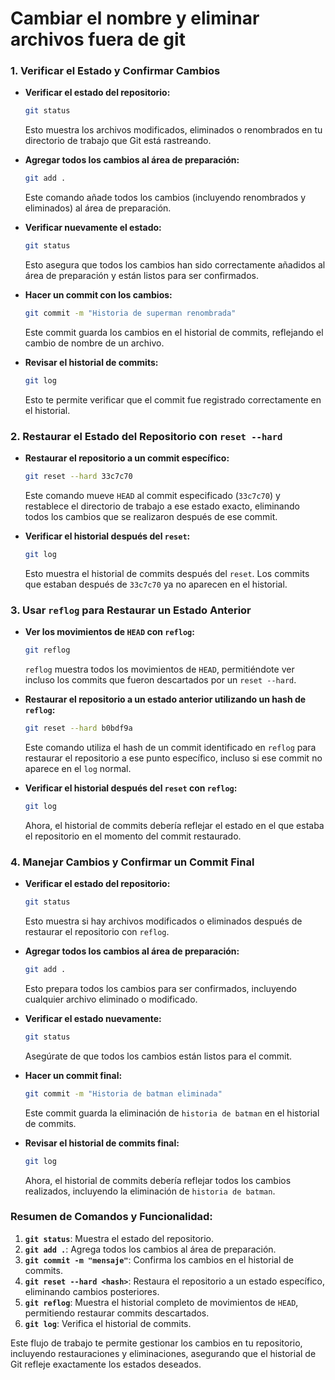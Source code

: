 # Cambiar el nombre y eliminar archivos fuera de git

### **1. Verificar el Estado y Confirmar Cambios**
- **Verificar el estado del repositorio:**
  ```bash
  git status
  ```
  Esto muestra los archivos modificados, eliminados o renombrados en tu directorio de trabajo que Git está rastreando.

- **Agregar todos los cambios al área de preparación:**
  ```bash
  git add .
  ```
  Este comando añade todos los cambios (incluyendo renombrados y eliminados) al área de preparación.

- **Verificar nuevamente el estado:**
  ```bash
  git status
  ```
  Esto asegura que todos los cambios han sido correctamente añadidos al área de preparación y están listos para ser confirmados.

- **Hacer un commit con los cambios:**
  ```bash
  git commit -m "Historia de superman renombrada"
  ```
  Este commit guarda los cambios en el historial de commits, reflejando el cambio de nombre de un archivo.

- **Revisar el historial de commits:**
  ```bash
  git log
  ```
  Esto te permite verificar que el commit fue registrado correctamente en el historial.

### **2. Restaurar el Estado del Repositorio con `reset --hard`**
- **Restaurar el repositorio a un commit específico:**
  ```bash
  git reset --hard 33c7c70
  ```
  Este comando mueve `HEAD` al commit especificado (`33c7c70`) y restablece el directorio de trabajo a ese estado exacto, eliminando todos los cambios que se realizaron después de ese commit.

- **Verificar el historial después del `reset`:**
  ```bash
  git log
  ```
  Esto muestra el historial de commits después del `reset`. Los commits que estaban después de `33c7c70` ya no aparecen en el historial.

### **3. Usar `reflog` para Restaurar un Estado Anterior**
- **Ver los movimientos de `HEAD` con `reflog`:**
  ```bash
  git reflog
  ```
  `reflog` muestra todos los movimientos de `HEAD`, permitiéndote ver incluso los commits que fueron descartados por un `reset --hard`.

- **Restaurar el repositorio a un estado anterior utilizando un hash de `reflog`:**
  ```bash
  git reset --hard b0bdf9a
  ```
  Este comando utiliza el hash de un commit identificado en `reflog` para restaurar el repositorio a ese punto específico, incluso si ese commit no aparece en el `log` normal.

- **Verificar el historial después del `reset` con `reflog`:**
  ```bash
  git log
  ```
  Ahora, el historial de commits debería reflejar el estado en el que estaba el repositorio en el momento del commit restaurado.

### **4. Manejar Cambios y Confirmar un Commit Final**
- **Verificar el estado del repositorio:**
  ```bash
  git status
  ```
  Esto muestra si hay archivos modificados o eliminados después de restaurar el repositorio con `reflog`.

- **Agregar todos los cambios al área de preparación:**
  ```bash
  git add .
  ```
  Esto prepara todos los cambios para ser confirmados, incluyendo cualquier archivo eliminado o modificado.

- **Verificar el estado nuevamente:**
  ```bash
  git status
  ```
  Asegúrate de que todos los cambios están listos para el commit.

- **Hacer un commit final:**
  ```bash
  git commit -m "Historia de batman eliminada"
  ```
  Este commit guarda la eliminación de `historia de batman` en el historial de commits.

- **Revisar el historial de commits final:**
  ```bash
  git log
  ```
  Ahora, el historial de commits debería reflejar todos los cambios realizados, incluyendo la eliminación de `historia de batman`.

### **Resumen de Comandos y Funcionalidad:**

1. **`git status`**: Muestra el estado del repositorio.
2. **`git add .`**: Agrega todos los cambios al área de preparación.
3. **`git commit -m "mensaje"`**: Confirma los cambios en el historial de commits.
4. **`git reset --hard <hash>`**: Restaura el repositorio a un estado específico, eliminando cambios posteriores.
5. **`git reflog`**: Muestra el historial completo de movimientos de `HEAD`, permitiendo restaurar commits descartados.
6. **`git log`**: Verifica el historial de commits.

Este flujo de trabajo te permite gestionar los cambios en tu repositorio, incluyendo restauraciones y eliminaciones, asegurando que el historial de Git refleje exactamente los estados deseados.